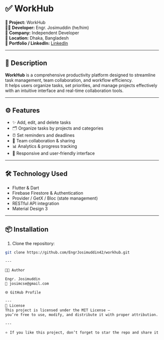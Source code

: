 # ✅ WorkHub

🚀 **Project:** WorkHub  
👨‍💻 **Developer:** Engr. Josimuddin (he/him)  
🏢 **Company:** Independent Developer  
📍 **Location:** Dhaka, Bangladesh  
🔗 **Portfolio / LinkedIn:** [LinkedIn](https://www.linkedin.com/in/engrjosimuddin)

---

## 📝 Description
**WorkHub** is a comprehensive productivity platform designed to streamline task management, team collaboration, and workflow efficiency.  
It helps users organize tasks, set priorities, and manage projects effectively with an intuitive interface and real-time collaboration tools.

---

## ⚙️ Features
- ✨ Add, edit, and delete tasks
- 🗂 Organize tasks by projects and categories
- ⏰ Set reminders and deadlines
- 👥 Team collaboration & sharing
- 📊 Analytics & progress tracking
- 📱 Responsive and user-friendly interface

---

## 🛠 Technology Used
- Flutter & Dart
- Firebase Firestore & Authentication
- Provider / GetX / Bloc (state management)
- RESTful API integration
- Material Design 3

---

## 📦 Installation

1. Clone the repository:
```bash
git clone https://github.com/EngrJosimuddin42/workhub.git

---

🧑‍💻 Author

Engr. Josimuddin
📧 josimcse@gmail.com

🌐 GitHub Profile

---
🪪 License
This project is licensed under the MIT License — 
you’re free to use, modify, and distribute it with proper attribution.

---

⭐ If you like this project, don’t forget to star the repo and share it!